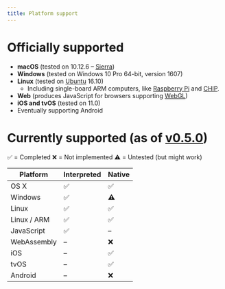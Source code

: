 ```yaml
---
title: Platform support
---
```


# Officially supported

- **macOS** (tested on 10.12.6 – [Sierra](http://www.apple.com/macos))
- **Windows** (tested on Windows 10 Pro 64-bit, version 1607)
- **Linux** (tested on [Ubuntu](http://www.ubuntu.com/desktop) 16.10)
  - Including single-board ARM computers, like [Raspberry Pi](https://www.raspberrypi.org) and [CHIP](https://getchip.com).
- **Web** (produces JavaScript for browsers supporting [WebGL](http://caniuse.com/#feat=webgl))
- **iOS and tvOS** (tested on 11.0)
- Eventually supporting Android

# Currently supported (as of [v0.5.0](https://github.com/ruby2d/ruby2d/releases))

✅ = Completed
❌ = Not implemented
⚠️ = Untested (but might work)

Platform     | Interpreted | Native
-------------|-------------|-------
OS X         | ✅          | ✅
Windows      | ✅          | ⚠️
Linux        | ✅          | ✅
Linux / ARM  | ✅          | ✅
JavaScript   | ✅          | –
WebAssembly  | –           | ❌
iOS          | –           | ✅
tvOS         | –           | ✅
Android      | –           | ❌

